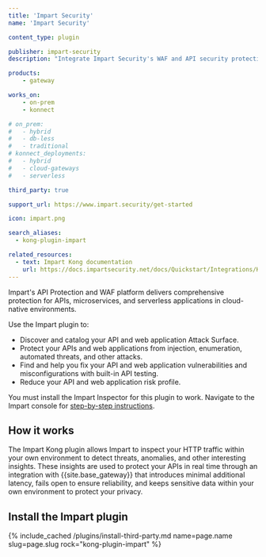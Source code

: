 ```yaml
---
title: 'Impart Security'
name: 'Impart Security'

content_type: plugin

publisher: impart-security
description: "Integrate Impart Security's WAF and API security protection platform with {{site.base_gateway}}."

products:
    - gateway

works_on:
    - on-prem
    - konnect

# on_prem:
#   - hybrid
#   - db-less
#   - traditional
# konnect_deployments:
#   - hybrid
#   - cloud-gateways
#   - serverless

third_party: true

support_url: https://www.impart.security/get-started

icon: impart.png

search_aliases:
  - kong-plugin-impart

related_resources:
  - text: Impart Kong documentation
    url: https://docs.impartsecurity.net/docs/Quickstart/Integrations/Kong_lua
---
```


Impart's API Protection and WAF platform delivers comprehensive protection for APIs, microservices, and serverless applications in cloud-native environments.

Use the Impart plugin to:
* Discover and catalog your API and web application Attack Surface.
* Protect your APIs and web applications from injection, enumeration, automated threats, and other attacks.
* Find and help you fix your API and web application vulnerabilities and misconfigurations with built-in API testing.
* Reduce your API and web application risk profile.

You must install the Impart Inspector for this plugin to work. 
Navigate to the Impart console for [step-by-step instructions](https://console.impartsecurity.net/orgs/_/integrations?q=kong).

## How it works

The Impart Kong plugin allows Impart to inspect your HTTP traffic within your own environment to detect threats, anomalies, and other interesting insights. These insights are used to protect your APIs in real time through an integration with {{site.base_gateway}} that introduces minimal additional latency, fails open to ensure reliability, and keeps sensitive data within your own environment to protect your privacy.

## Install the Impart plugin

{% include_cached /plugins/install-third-party.md name=page.name slug=page.slug rock="kong-plugin-impart" %}

